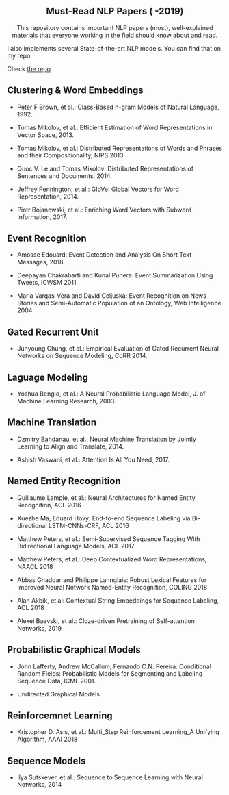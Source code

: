 <h2 align="center">Must-Read NLP Papers ( -2019)</h2>

<p align="center">This repository contains important NLP papers (most), well-explained materials that everyone working in the field should know about and read.

I also implements several State-of-the-art NLP models. You can find that on my repo.

Check [the repo](https://github.com/pjlintw?tab=repositories)</p>


## Clustering & Word Embeddings

* Peter F Brown, et al.: Class-Based n-gram Models of Natural Language, 1992.

* Tomas Mikolov, et al.: Efficient Estimation of Word Representations in Vector Space, 2013.

* Tomas Mikolov, et al.: Distributed Representations of Words and Phrases and their Compositionality, NIPS 2013.

* Quoc V. Le and Tomas Mikolov: Distributed Representations of Sentences and Documents, 2014.

* Jeffrey Pennington, et al.: GloVe: Global Vectors for Word Representation, 2014.

* Piotr Bojanowski, et al.: Enriching Word Vectors with Subword Information, 2017.

## Event Recognition

* Amosse Edouard: Event Detection and Analysis On Short Text Messages, 2018

* Deepayan Chakrabarti and Kunal Punera: Event Summarization Using Tweets, ICWSM 2011

* Maria Vargas-Vera and David Celjuska: Event Recognition on News Stories and Semi-Automatic Population of an Ontology, Web Intelligence 2004

## Gated Recurrent Unit

* Junyoung Chung, et al.: Empirical Evaluation of Gated Recurrent Neural Networks on Sequence Modeling, CoRR 2014.

## Laguage Modeling

* Yoshua Bengio, et al.: A Neural Probabilistic Language Model, J. of Machine Learning Research, 2003.

## Machine Translation

* Dzmitry Bahdanau, et al.: Neural Machine Translation by Jointly Learning to Align and Translate, 2014.

* Ashish Vaswani, et al.: Attention Is All You Need, 2017.

## Named Entity Recognition

* Guillaume Lample, et al.: Neural Architectures for Named Entity Recognition, ACL 2016

* Xuezhe Ma, Eduard Hovy: End-to-end Sequence Labeling via Bi-directional LSTM-CNNs-CRF, ACL 2016

* Matthew Peters, et al.: Semi-Supervised Sequence Tagging With Bidirectional Language Models, ACL 2017

* Matthew Peters, et al.: Deep Contextualized Word Representations, NAACL 2018

* Abbas Ghaddar and Philippe Lannglais: Robust Lexical Features for Improved Neural Network Named-Entity Recognition, COLING 2018

* Alan Akbik, et al: Contextual String Embeddings for Sequence Labeling, ACL 2018

* Alexei Baevski, et al.: Cloze-driven Pretraining of Self-attention Networks, 2019

## Probabilistic Graphical Models

* John Lafferty, Andrew McCallum, Fernando C.N. Pereira: Conditional Random Fields: Probabilistic Models for Segmenting and Labeling Sequence Data, ICML 2001.

* Undirected Graphical Models

## Reinforcemnet Learning

* Kristopher D. Asis, et al.: Multi_Step Reinforcement Learning_A Unifying Algorithm, AAAI 2018

## Sequence Models

* Ilya Sutskever, et al.: Sequence to Sequence Learning with Neural Networks, 2014